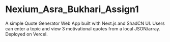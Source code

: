 # Nexium_Asra_Bukhari_Assign1
A simple Quote Generator Web App built with Next.js and ShadCN UI. Users can enter a topic and view 3 motivational quotes from a local JSON/array. Deployed on Vercel.
